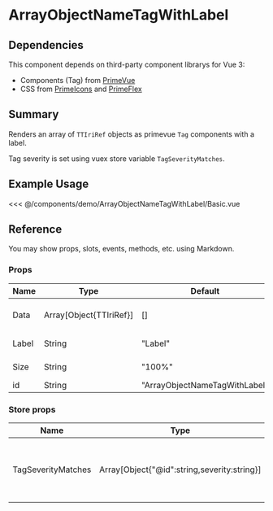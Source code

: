 <script setup>
import Basic from './demo/ArrayObjectNameTagWithLabel/Basic.vue'
</script>

# ArrayObjectNameTagWithLabel

## Dependencies

This component depends on third-party component librarys for Vue 3:

- Components (Tag) from [PrimeVue](https://www.primefaces.org/primevue/)
- CSS from [PrimeIcons](https://www.primefaces.org/showcase/icons.xhtml) and [PrimeFlex](https://www.primefaces.org/primeflex/)

## Summary

Renders an array of `TTIriRef` objects as primevue `Tag` components with a label.

Tag severity is set using vuex store variable `TagSeverityMatches`.

## Example Usage

<DemoContainer>
  <Basic/>
</DemoContainer>

<<< @/components/demo/ArrayObjectNameTagWithLabel/Basic.vue

## Reference

You may show props, slots, events, methods, etc. using Markdown.

### Props

| Name | Type | Default | Description |
| ---- | ---- | ------- | ----------- |
| Data | Array[Object{TTIriRef}]| []   | Array of TTIriRef objects |
| Label | String | "Label" | Label of data |
| Size | String | "100%" | CSS width of element |
| id   | String | "ArrayObjectNameTagWithLabel" | HTML id |

### Store props

| Name | Type | Default | Description |
| ---- | ---- | ---- | ---- |
| TagSeverityMatches | Array[Object{"@id":string,severity:string}] | [] | severity must be valid primevue Tag severity |
